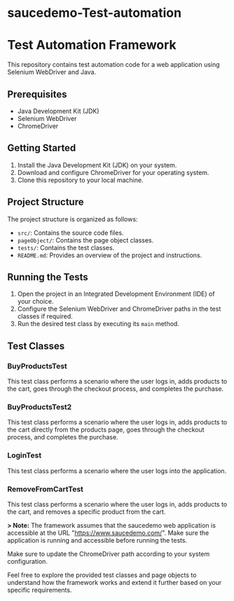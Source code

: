 # saucedemo-Test-automation
# Test Automation Framework

This repository contains test automation code for a web application using Selenium WebDriver and Java.

## Prerequisites

- Java Development Kit (JDK)
- Selenium WebDriver
- ChromeDriver

## Getting Started

1. Install the Java Development Kit (JDK) on your system.
2. Download and configure ChromeDriver for your operating system.
3. Clone this repository to your local machine.

## Project Structure

The project structure is organized as follows:

- `src/`: Contains the source code files.
- `pageObject/`: Contains the page object classes.
- `tests/`: Contains the test classes.
- `README.md`: Provides an overview of the project and instructions.

## Running the Tests

1. Open the project in an Integrated Development Environment (IDE) of your choice.
2. Configure the Selenium WebDriver and ChromeDriver paths in the test classes if required.
3. Run the desired test class by executing its `main` method.

## Test Classes

### BuyProductsTest

This test class performs a scenario where the user logs in, adds products to the cart, goes through the checkout process, and completes the purchase.

### BuyProductsTest2

This test class performs a scenario where the user logs in, adds products to the cart directly from the products page, goes through the checkout process, and completes the purchase.

### LoginTest

This test class performs a scenario where the user logs into the application.

### RemoveFromCartTest

This test class performs a scenario where the user logs in, adds products to the cart, and removes a specific product from the cart.

**> Note:** The framework assumes that the saucedemo web application is accessible at the URL "https://www.saucedemo.com/". Make sure the application is running and accessible before running the tests.

Make sure to update the ChromeDriver path according to your system configuration.

Feel free to explore the provided test classes and page objects to understand how the framework works and extend it further based on your specific requirements.

